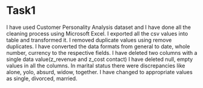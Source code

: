 # Task1
I have used Customer Personality Analysis dataset and I have done all the cleaning process using Microsoft Excel.
I exported all the csv values into table and transformed it.
I removed duplicate values using remove duplicates.
I have converted the data formats from general to date, whole number, currency to the respective fields.
I have deleted two columns with a single data value(z_revenue and z_cost contact)
I have deleted null, empty values in all the columns.
In marital status there were discrepancies like alone, yolo, absurd, widow, together. I have changed to appropriate values as single, divorced, married.
